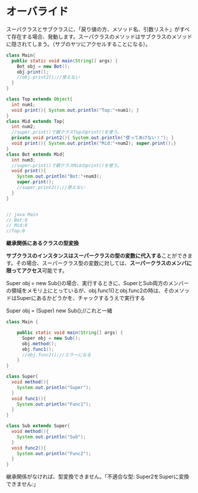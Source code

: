 # オーバライド

スーパクラスとサブクラスに、「戻り値の方、メソッド名、引数リスト」がすべて存在する場合、発動します。スーパクラスのメソッドはサブクラスのメソッドに隠されてしまう。（サブのヤツにアクセルすることになる）。

```java
class Main{
  public static void main(String[] args) {
    Bot obj = new Bot();
    obj.print();
    //obj.print2();//使えない
  }
}

class Top extends Object{
  int num1;
  void print(){ System.out.println("Top:"+num1); }
}
class Mid extends Top{
  int num2;
  //super.print()で親クラスTopのprint()を使う。
  private void print2(){ System.out.println("使ってあげない！"); }
  void print(){ System.out.println("Mid:"+num2); super.print();}
}
class Bot extends Mid{
  int num3;
  //super.print()で親クラスMidのprint()を使う。
  void print(){ 
    System.out.println("Bot:"+num3); 
    super.print(); 
    //super.print2();//使えない
  }
}


// java Main
// Bot:0
// Mid:0
//Top:0
```

 **継承関係にあるクラスの型変換**

**サブクラスのインスタンスはスーパークラスの型の変数に代入する**ことができます。その場合、スーパークラス型の変数に対しては、**スーパークラスのメンバに限ってアクセス**可能です。

Super obj = new Sub\(\)の場合、実行するときに、SuperとSub両方のメンバーの領域をメモリ上にとっているが、obj.func1\(\)とobj.func2の時は、そのメソッドはSuperにあるかどうかを、チャックするうえで実行する

Super obj = \(Super\) new Sub\(\);//これと一緒

```java
class Main {

    public static void main(String[] args) {
      Super obj = new Sub();
      obj.method();
      obj.func1();
      //obj.func2();//エラーになる
    }
}

class Super{
  void method(){
    System.out.println("Super");
  }
  void func1(){
    System.out.println("Func1");
  }
}

class Sub extends Super{
  void method(){
    System.out.println("Sub");
  }
  void func2(){
    System.out.println("Func2");
  }
}
```

継承関係がなければ、型変換できません。「不適合な型: Super2をSuperに変換できません:」

